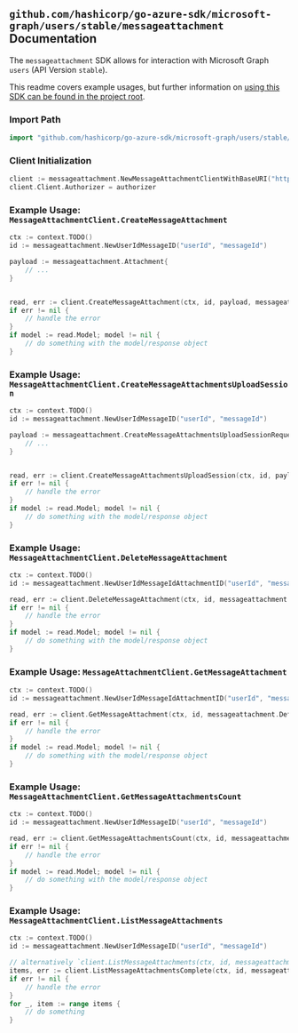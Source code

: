 
## `github.com/hashicorp/go-azure-sdk/microsoft-graph/users/stable/messageattachment` Documentation

The `messageattachment` SDK allows for interaction with Microsoft Graph `users` (API Version `stable`).

This readme covers example usages, but further information on [using this SDK can be found in the project root](https://github.com/hashicorp/go-azure-sdk/tree/main/docs).

### Import Path

```go
import "github.com/hashicorp/go-azure-sdk/microsoft-graph/users/stable/messageattachment"
```


### Client Initialization

```go
client := messageattachment.NewMessageAttachmentClientWithBaseURI("https://graph.microsoft.com")
client.Client.Authorizer = authorizer
```


### Example Usage: `MessageAttachmentClient.CreateMessageAttachment`

```go
ctx := context.TODO()
id := messageattachment.NewUserIdMessageID("userId", "messageId")

payload := messageattachment.Attachment{
	// ...
}


read, err := client.CreateMessageAttachment(ctx, id, payload, messageattachment.DefaultCreateMessageAttachmentOperationOptions())
if err != nil {
	// handle the error
}
if model := read.Model; model != nil {
	// do something with the model/response object
}
```


### Example Usage: `MessageAttachmentClient.CreateMessageAttachmentsUploadSession`

```go
ctx := context.TODO()
id := messageattachment.NewUserIdMessageID("userId", "messageId")

payload := messageattachment.CreateMessageAttachmentsUploadSessionRequest{
	// ...
}


read, err := client.CreateMessageAttachmentsUploadSession(ctx, id, payload, messageattachment.DefaultCreateMessageAttachmentsUploadSessionOperationOptions())
if err != nil {
	// handle the error
}
if model := read.Model; model != nil {
	// do something with the model/response object
}
```


### Example Usage: `MessageAttachmentClient.DeleteMessageAttachment`

```go
ctx := context.TODO()
id := messageattachment.NewUserIdMessageIdAttachmentID("userId", "messageId", "attachmentId")

read, err := client.DeleteMessageAttachment(ctx, id, messageattachment.DefaultDeleteMessageAttachmentOperationOptions())
if err != nil {
	// handle the error
}
if model := read.Model; model != nil {
	// do something with the model/response object
}
```


### Example Usage: `MessageAttachmentClient.GetMessageAttachment`

```go
ctx := context.TODO()
id := messageattachment.NewUserIdMessageIdAttachmentID("userId", "messageId", "attachmentId")

read, err := client.GetMessageAttachment(ctx, id, messageattachment.DefaultGetMessageAttachmentOperationOptions())
if err != nil {
	// handle the error
}
if model := read.Model; model != nil {
	// do something with the model/response object
}
```


### Example Usage: `MessageAttachmentClient.GetMessageAttachmentsCount`

```go
ctx := context.TODO()
id := messageattachment.NewUserIdMessageID("userId", "messageId")

read, err := client.GetMessageAttachmentsCount(ctx, id, messageattachment.DefaultGetMessageAttachmentsCountOperationOptions())
if err != nil {
	// handle the error
}
if model := read.Model; model != nil {
	// do something with the model/response object
}
```


### Example Usage: `MessageAttachmentClient.ListMessageAttachments`

```go
ctx := context.TODO()
id := messageattachment.NewUserIdMessageID("userId", "messageId")

// alternatively `client.ListMessageAttachments(ctx, id, messageattachment.DefaultListMessageAttachmentsOperationOptions())` can be used to do batched pagination
items, err := client.ListMessageAttachmentsComplete(ctx, id, messageattachment.DefaultListMessageAttachmentsOperationOptions())
if err != nil {
	// handle the error
}
for _, item := range items {
	// do something
}
```
